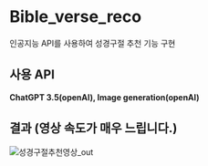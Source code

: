 # Bible_verse_reco
인공지능 API를 사용하여 성경구절 추천 기능 구현

## 사용 API
**ChatGPT 3.5(openAI), Image generation(openAI)**

## 결과 (영상 속도가 매우 느립니다.)
![성경구절추천영상_out](https://github.com/Park21700305/Bible_verse_reco/assets/93187535/6437d140-1fa9-4f2e-a1c9-f6cc983b73fe)
